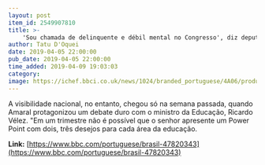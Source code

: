 ```yaml
---
layout: post
item_id: 2549907810
title: >-
    'Sou chamada de delinquente e débil mental no Congresso', diz deputada que confrontou ministro da Educação
author: Tatu D'Oquei
date: 2019-04-05 22:00:00
pub_date: 2019-04-05 22:00:00
time_added: 2019-04-09 19:03:03
category: 
image: https://ichef.bbci.co.uk/news/1024/branded_portuguese/4A06/production/_106305981_54379044_394287901126487_4585364169619931136_n.jpg
---
```


A visibilidade nacional, no entanto, chegou só na semana passada, quando Amaral protagonizou um debate duro com o ministro da Educação, Ricardo Vélez. "Em um trimestre não é possível que o senhor apresente um Power Point com dois, três desejos para cada área da educação.

**Link:** [https://www.bbc.com/portuguese/brasil-47820343](https://www.bbc.com/portuguese/brasil-47820343)


